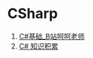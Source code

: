 # CSharp

1. [C#基础_B站呵呵老师](CSharp基础_B站呵呵老师/CSharp基础B站呵呵老师.md)
2. [C# 知识积累](./CSharp知识积累/_KnowlegeAccumulation_csharp.md)